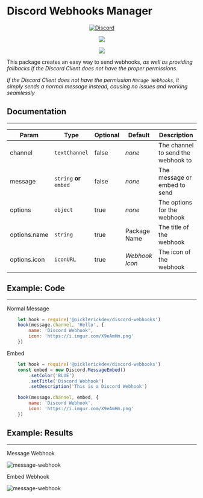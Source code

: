 # Discord Webhooks Manager 

<div align="center">
    <p>
        <a href="https://discord.gg//ReNGph5"><img src="https://discordapp.com/api/guilds/727924797895606303/embed.png" alt="Discord" /></a>
    </p>
</div>

<div align='center'>
    <p>
        <img src="https://discord.c99.nl/widget/theme-1/511511769034784768.png"/>
    </p>
</div>

<div align='center'>
    <p>
        <img src="https://discord.c99.nl/widget/theme-1/100690330336129024.png"/>
    </p>
</div>

This package creates an easy way to send webhooks, *as well as providing fallbacks if the Discord Client does not have the proper permissions*.

*If the Discord Client does not have the permission `Manage Webhooks`, it simply sends a normal message instead, causing no issues and working seamlessly*

## Documentation

---
Param | Type | Optional | Default | Description
--- | --- | --- | --- | ---
channel | `textChannel` | false | *none* | The channel to send the webhook to
message | `string` **or** `embed` | false | *none* | The message or embed to send
options | `object` | true | *none* | The options for the webhook
options.name | `string` | true | Package Name | The title of the webhook
options.icon | `iconURL` | true | *Webhook Icon* | The icon of the webhook

## Example: Code

---

Normal Message

```js
    let hook = require('@picklerickdev/discord-webhooks')
    hook(message.channel, 'Hello', {
        name: 'Discord Webhook',
        icon: 'https://i.imgur.com/X9eAmHm.png'
    })
```

Embed

```js
    let hook = require('@picklerickdev/discord-webhooks')
    const embed = new Discord.MessageEmbed()
        .setColor('BLUE')
        .setTitle('Discord Webhook')
        .setDescription('This is a Discord Webhook')

    hook(message.channel, embed, {
        name: 'Discord Webhook',
        icon: 'https://i.imgur.com/X9eAmHm.png'
    })
```

## Example: Results
---
Message Webhook

<div align='left'>
    <img src='https://cdn.picklerick.tk/webhooks/message.png' alt='message-webhook'/>
</div>

Embed Webhook

<div align='left'>
    <img src='https://cdn.picklerick.tk/webhooks/embed.png' alt='message-webhook'/>
</div>

